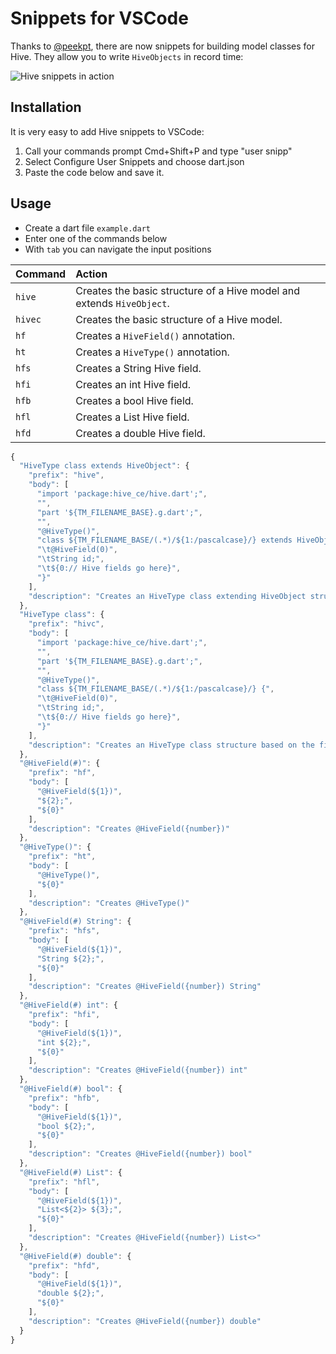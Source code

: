 # Snippets for VSCode

Thanks to [@peekpt](https://github.com/peekpt), there are now snippets for building model classes for Hive. They allow you to write `HiveObjects` in record time:

![Hive snippets in action](../assets/snippets.gif)

## Installation

It is very easy to add Hive snippets to VSCode:

1. Call your commands prompt Cmd+Shift+P and type "user snipp"
2. Select Configure User Snippets and choose dart.json
3. Paste the code below and save it.

## Usage

- Create a dart file `example.dart`
- Enter one of the commands below
- With `tab` you can navigate the input positions

| Command | Action                                                                |
| :------ | :-------------------------------------------------------------------- |
| `hive`  | Creates the basic structure of a Hive model and extends `HiveObject`. |
| `hivec` | Creates the basic structure of a Hive model.                          |
| `hf`    | Creates a `HiveField()` annotation.                                   |
| `ht`    | Creates a `HiveType()` annotation.                                    |
| `hfs`   | Creates a String Hive field.                                          |
| `hfi`   | Creates an int Hive field.                                            |
| `hfb`   | Creates a bool Hive field.                                            |
| `hfl`   | Creates a List Hive field.                                            |
| `hfd`   | Creates a double Hive field.                                          |

```javascript
{
  "HiveType class extends HiveObject": {
    "prefix": "hive",
    "body": [
      "import 'package:hive_ce/hive.dart';",
      "",
      "part '${TM_FILENAME_BASE}.g.dart';",
      "",
      "@HiveType()",
      "class ${TM_FILENAME_BASE/(.*)/${1:/pascalcase}/} extends HiveObject {",
      "\t@HiveField(0)",
      "\tString id;",
      "\t${0:// Hive fields go here}",
      "}"
    ],
    "description": "Creates an HiveType class extending HiveObject structure based on the filename."
  },
  "HiveType class": {
    "prefix": "hivc",
    "body": [
      "import 'package:hive_ce/hive.dart';",
      "",
      "part '${TM_FILENAME_BASE}.g.dart';",
      "",
      "@HiveType()",
      "class ${TM_FILENAME_BASE/(.*)/${1:/pascalcase}/} {",
      "\t@HiveField(0)",
      "\tString id;",
      "\t${0:// Hive fields go here}",
      "}"
    ],
    "description": "Creates an HiveType class structure based on the filename."
  },
  "@HiveField(#)": {
    "prefix": "hf",
    "body": [
      "@HiveField(${1})",
      "${2};",
      "${0}"
    ],
    "description": "Creates @HiveField({number})"
  },
  "@HiveType()": {
    "prefix": "ht",
    "body": [
      "@HiveType()",
      "${0}"
    ],
    "description": "Creates @HiveType()"
  },
  "@HiveField(#) String": {
    "prefix": "hfs",
    "body": [
      "@HiveField(${1})",
      "String ${2};",
      "${0}"
    ],
    "description": "Creates @HiveField({number}) String"
  },
  "@HiveField(#) int": {
    "prefix": "hfi",
    "body": [
      "@HiveField(${1})",
      "int ${2};",
      "${0}"
    ],
    "description": "Creates @HiveField({number}) int"
  },
  "@HiveField(#) bool": {
    "prefix": "hfb",
    "body": [
      "@HiveField(${1})",
      "bool ${2};",
      "${0}"
    ],
    "description": "Creates @HiveField({number}) bool"
  },
  "@HiveField(#) List": {
    "prefix": "hfl",
    "body": [
      "@HiveField(${1})",
      "List<${2}> ${3};",
      "${0}"
    ],
    "description": "Creates @HiveField({number}) List<>"
  },
  "@HiveField(#) double": {
    "prefix": "hfd",
    "body": [
      "@HiveField(${1})",
      "double ${2};",
      "${0}"
    ],
    "description": "Creates @HiveField({number}) double"
  }
}
```
